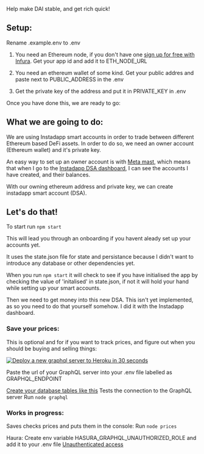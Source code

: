 Help make DAI stable, and get rich quick!

## Setup:

Rename .example.env to .env

1. You need an Ethereum node, if you don't have one [sign up for free with Infura](https://infura.io/register). Get your app id and add it to ETH_NODE_URL

2. You need an ethereum wallet of some kind. Get your public addres and paste next to PUBLIC_ADDRESS in the .env

3. Get the private key of the address and put it in PRIVATE_KEY in .env

Once you have done this, we are ready to go:

## What we are going to do:

We are using Instadapp smart accounts in order to trade between different Ethereum based DeFi assets. In order to do so, we need an owner account (Ethereum wallet) and it's private key.

An easy way to set up an owner account is with [Meta mast](https://metamask.io/), which means that when I go to the [Instadapp DSA dashboard](https://dsa.instadapp.io/), I can see the accounts I have created, and their balances.

With our owning ethereum address and private key, we can create instadapp smart account (DSA).

## Let's do that!

To start run `npm start`

This will lead you through an onboarding if you havent aleady set up your accounts yet.

It uses the state.json file for state and persistance because I didn't want to introduce any database or other dependencies yet.

When you run `npm start` it will check to see if you have initialised the app by checking the value of 'initalised' in state.json, if not it will hold your hand while setting up your smart accounts.

Then we need to get money into this new DSA. This isn't yet implemented, as so you need to do that yourself somehow. I did it with the Instadapp dashboard.

### Save your prices:

This is optional and for if you want to track prices, and figure out when you should be buying and selling things:

[![Deploy a new graphql server to Heroku in 30 seconds](https://camo.githubusercontent.com/83b0e95b38892b49184e07ad572c94c8038323fb/68747470733a2f2f7777772e6865726f6b7563646e2e636f6d2f6465706c6f792f627574746f6e2e737667)](https://heroku.com/deploy?template=https://github.com/hasura/graphql-engine-heroku)

Paste the url of your GraphQL server into your .env file labelled as GRAPHQL_ENDPOINT

[Create your database tables like this](https://github.com/jamespfarrell/stable-angels/issues/1)
Tests the connection to the GraphQL server
Run `node graphql`

### Works in progress:

Saves checks prices and puts them in the console:
Run `node prices`

Haura:
Create env variable HASURA_GRAPHQL_UNAUTHORIZED_ROLE and add it to your .env file
[Unauthenticated access](https://hasura.io/docs/1.0/graphql/manual/auth/authentication/unauthenticated-access.html)

